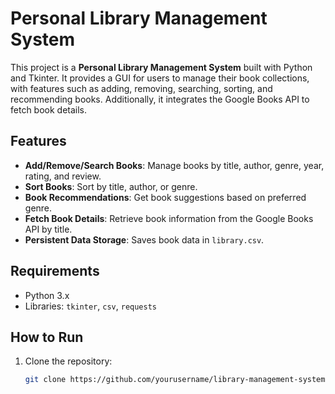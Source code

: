 # Personal Library Management System

This project is a **Personal Library Management System** built with Python and Tkinter. It provides a GUI for users to manage their book collections, with features such as adding, removing, searching, sorting, and recommending books. Additionally, it integrates the Google Books API to fetch book details.

## Features
- **Add/Remove/Search Books**: Manage books by title, author, genre, year, rating, and review.
- **Sort Books**: Sort by title, author, or genre.
- **Book Recommendations**: Get book suggestions based on preferred genre.
- **Fetch Book Details**: Retrieve book information from the Google Books API by title.
- **Persistent Data Storage**: Saves book data in `library.csv`.

## Requirements
- Python 3.x
- Libraries: `tkinter`, `csv`, `requests`

## How to Run
1. Clone the repository:
   ```bash
   git clone https://github.com/yourusername/library-management-system.git
